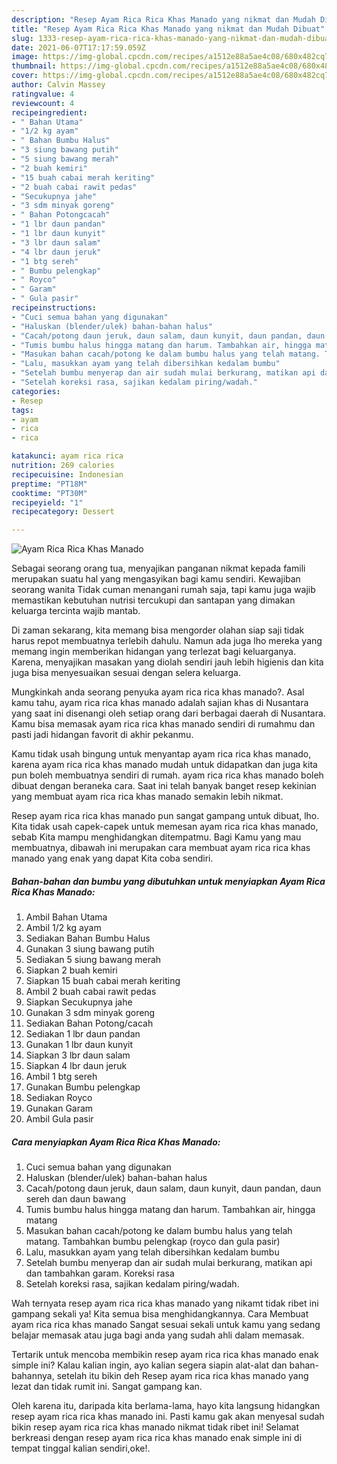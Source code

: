 ```yaml
---
description: "Resep Ayam Rica Rica Khas Manado yang nikmat dan Mudah Dibuat"
title: "Resep Ayam Rica Rica Khas Manado yang nikmat dan Mudah Dibuat"
slug: 1333-resep-ayam-rica-rica-khas-manado-yang-nikmat-dan-mudah-dibuat
date: 2021-06-07T17:17:59.059Z
image: https://img-global.cpcdn.com/recipes/a1512e88a5ae4c08/680x482cq70/ayam-rica-rica-khas-manado-foto-resep-utama.jpg
thumbnail: https://img-global.cpcdn.com/recipes/a1512e88a5ae4c08/680x482cq70/ayam-rica-rica-khas-manado-foto-resep-utama.jpg
cover: https://img-global.cpcdn.com/recipes/a1512e88a5ae4c08/680x482cq70/ayam-rica-rica-khas-manado-foto-resep-utama.jpg
author: Calvin Massey
ratingvalue: 4
reviewcount: 4
recipeingredient:
- " Bahan Utama"
- "1/2 kg ayam"
- " Bahan Bumbu Halus"
- "3 siung bawang putih"
- "5 siung bawang merah"
- "2 buah kemiri"
- "15 buah cabai merah keriting"
- "2 buah cabai rawit pedas"
- "Secukupnya jahe"
- "3 sdm minyak goreng"
- " Bahan Potongcacah"
- "1 lbr daun pandan"
- "1 lbr daun kunyit"
- "3 lbr daun salam"
- "4 lbr daun jeruk"
- "1 btg sereh"
- " Bumbu pelengkap"
- " Royco"
- " Garam"
- " Gula pasir"
recipeinstructions:
- "Cuci semua bahan yang digunakan"
- "Haluskan (blender/ulek) bahan-bahan halus"
- "Cacah/potong daun jeruk, daun salam, daun kunyit, daun pandan, daun sereh dan daun bawang"
- "Tumis bumbu halus hingga matang dan harum. Tambahkan air, hingga matang"
- "Masukan bahan cacah/potong ke dalam bumbu halus yang telah matang. Tambahkan bumbu pelengkap (royco dan gula pasir)"
- "Lalu, masukkan ayam yang telah dibersihkan kedalam bumbu"
- "Setelah bumbu menyerap dan air sudah mulai berkurang, matikan api dan tambahkan garam. Koreksi rasa"
- "Setelah koreksi rasa, sajikan kedalam piring/wadah."
categories:
- Resep
tags:
- ayam
- rica
- rica

katakunci: ayam rica rica 
nutrition: 269 calories
recipecuisine: Indonesian
preptime: "PT18M"
cooktime: "PT30M"
recipeyield: "1"
recipecategory: Dessert

---
```



![Ayam Rica Rica Khas Manado](https://img-global.cpcdn.com/recipes/a1512e88a5ae4c08/680x482cq70/ayam-rica-rica-khas-manado-foto-resep-utama.jpg)

Sebagai seorang orang tua, menyajikan panganan nikmat kepada famili merupakan suatu hal yang mengasyikan bagi kamu sendiri. Kewajiban seorang  wanita Tidak cuman menangani rumah saja, tapi kamu juga wajib memastikan kebutuhan nutrisi tercukupi dan santapan yang dimakan keluarga tercinta wajib mantab.

Di zaman  sekarang, kita memang bisa mengorder olahan siap saji tidak harus repot membuatnya terlebih dahulu. Namun ada juga lho mereka yang memang ingin memberikan hidangan yang terlezat bagi keluarganya. Karena, menyajikan masakan yang diolah sendiri jauh lebih higienis dan kita juga bisa menyesuaikan sesuai dengan selera keluarga. 



Mungkinkah anda seorang penyuka ayam rica rica khas manado?. Asal kamu tahu, ayam rica rica khas manado adalah sajian khas di Nusantara yang saat ini disenangi oleh setiap orang dari berbagai daerah di Nusantara. Kamu bisa memasak ayam rica rica khas manado sendiri di rumahmu dan pasti jadi hidangan favorit di akhir pekanmu.

Kamu tidak usah bingung untuk menyantap ayam rica rica khas manado, karena ayam rica rica khas manado mudah untuk didapatkan dan juga kita pun boleh membuatnya sendiri di rumah. ayam rica rica khas manado boleh dibuat dengan beraneka cara. Saat ini telah banyak banget resep kekinian yang membuat ayam rica rica khas manado semakin lebih nikmat.

Resep ayam rica rica khas manado pun sangat gampang untuk dibuat, lho. Kita tidak usah capek-capek untuk memesan ayam rica rica khas manado, sebab Kita mampu menghidangkan ditempatmu. Bagi Kamu yang mau membuatnya, dibawah ini merupakan cara membuat ayam rica rica khas manado yang enak yang dapat Kita coba sendiri.

<!--inarticleads1-->

##### Bahan-bahan dan bumbu yang dibutuhkan untuk menyiapkan Ayam Rica Rica Khas Manado:

1. Ambil  Bahan Utama
1. Ambil 1/2 kg ayam
1. Sediakan  Bahan Bumbu Halus
1. Gunakan 3 siung bawang putih
1. Sediakan 5 siung bawang merah
1. Siapkan 2 buah kemiri
1. Siapkan 15 buah cabai merah keriting
1. Ambil 2 buah cabai rawit pedas
1. Siapkan Secukupnya jahe
1. Gunakan 3 sdm minyak goreng
1. Sediakan  Bahan Potong/cacah
1. Sediakan 1 lbr daun pandan
1. Gunakan 1 lbr daun kunyit
1. Siapkan 3 lbr daun salam
1. Siapkan 4 lbr daun jeruk
1. Ambil 1 btg sereh
1. Gunakan  Bumbu pelengkap
1. Sediakan  Royco
1. Gunakan  Garam
1. Ambil  Gula pasir




<!--inarticleads2-->

##### Cara menyiapkan Ayam Rica Rica Khas Manado:

1. Cuci semua bahan yang digunakan
1. Haluskan (blender/ulek) bahan-bahan halus
1. Cacah/potong daun jeruk, daun salam, daun kunyit, daun pandan, daun sereh dan daun bawang
1. Tumis bumbu halus hingga matang dan harum. Tambahkan air, hingga matang
1. Masukan bahan cacah/potong ke dalam bumbu halus yang telah matang. Tambahkan bumbu pelengkap (royco dan gula pasir)
1. Lalu, masukkan ayam yang telah dibersihkan kedalam bumbu
1. Setelah bumbu menyerap dan air sudah mulai berkurang, matikan api dan tambahkan garam. Koreksi rasa
1. Setelah koreksi rasa, sajikan kedalam piring/wadah.




Wah ternyata resep ayam rica rica khas manado yang nikamt tidak ribet ini gampang sekali ya! Kita semua bisa menghidangkannya. Cara Membuat ayam rica rica khas manado Sangat sesuai sekali untuk kamu yang sedang belajar memasak atau juga bagi anda yang sudah ahli dalam memasak.

Tertarik untuk mencoba membikin resep ayam rica rica khas manado enak simple ini? Kalau kalian ingin, ayo kalian segera siapin alat-alat dan bahan-bahannya, setelah itu bikin deh Resep ayam rica rica khas manado yang lezat dan tidak rumit ini. Sangat gampang kan. 

Oleh karena itu, daripada kita berlama-lama, hayo kita langsung hidangkan resep ayam rica rica khas manado ini. Pasti kamu gak akan menyesal sudah bikin resep ayam rica rica khas manado nikmat tidak ribet ini! Selamat berkreasi dengan resep ayam rica rica khas manado enak simple ini di tempat tinggal kalian sendiri,oke!.

